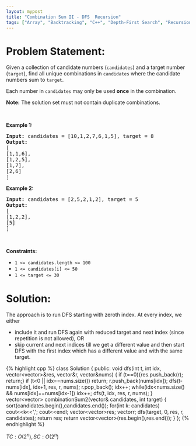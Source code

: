 ```yaml
---
layout: mypost
title: "Combination Sum II - DFS  Recursion"
tags: ["Array", "Backtracking", "C++", "Depth-First Search", "Recursion", "Medium"]
---
```

# Problem Statement:
<p>Given a collection of candidate numbers (<code>candidates</code>) and a target number (<code>target</code>), find all unique combinations in <code>candidates</code>&nbsp;where the candidate numbers sum to <code>target</code>.</p>

<p>Each number in <code>candidates</code>&nbsp;may only be used <strong>once</strong> in the combination.</p>

<p><strong>Note:</strong>&nbsp;The solution set must not contain duplicate combinations.</p>

<p>&nbsp;</p>
<p><strong class="example">Example 1:</strong></p>

<pre>
<strong>Input:</strong> candidates = [10,1,2,7,6,1,5], target = 8
<strong>Output:</strong> 
[
[1,1,6],
[1,2,5],
[1,7],
[2,6]
]
</pre>

<p><strong class="example">Example 2:</strong></p>

<pre>
<strong>Input:</strong> candidates = [2,5,2,1,2], target = 5
<strong>Output:</strong> 
[
[1,2,2],
[5]
]
</pre>

<p>&nbsp;</p>
<p><strong>Constraints:</strong></p>

<ul>
	<li><code>1 &lt;=&nbsp;candidates.length &lt;= 100</code></li>
	<li><code>1 &lt;=&nbsp;candidates[i] &lt;= 50</code></li>
	<li><code>1 &lt;= target &lt;= 30</code></li>
</ul>

# Solution:
The approach is to run DFS starting with zeroth index. At every index, we either 
- include it and run DFS again with reduced target and next index (since repetition is not allowed), OR
- skip current and next indices till we get a different value and then start DFS with the first index which has a different value and with the same target.

 {% highlight cpp %} 
class Solution {
public:
    void dfs(int t, int idx, vector<vector<int>>&res, vector<int>&r, vector<int>&nums)
    {
        if (t==0){res.push_back(r); return;}
        if (t<0 || idx==nums.size()) return;
        r.push_back(nums[idx]);
        dfs(t-nums[idx], idx+1, res, r, nums);
        r.pop_back();
        idx++;
        while(idx<nums.size() && nums[idx]==nums[idx-1]) idx++;
        dfs(t, idx, res, r, nums);
    }
    vector<vector<int>> combinationSum2(vector<int>& candidates, int target) 
    {
        sort(candidates.begin(),candidates.end());
        for(int k: candidates) cout<<k<<','; cout<<endl;
        vector<vector<int>>res;
        vector<int>r;
        dfs(target, 0, res, r, candidates);
        return res;
        return vector<vector<int>>(res.begin(),res.end());
    }
};
 {% endhighlight %}

$TC: O(2^n), SC: O(2^n)$